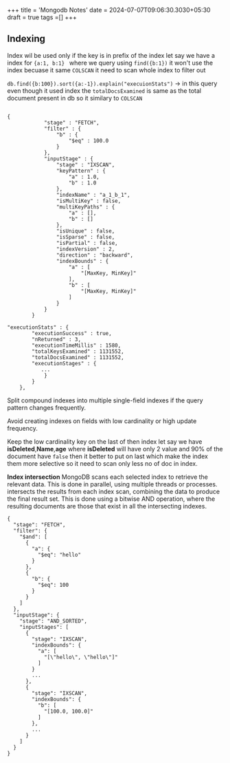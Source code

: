 +++
title = 'Mongodb Notes'
date = 2024-07-07T09:06:30.3030+05:30
draft = true
tags =[]
+++ 

## Indexing

Index wil be used only if the key is in prefix of the index let say we have a index for `{a:1, b:1} ` where we query using `find({b:1})` it won't use the index becuase it same `COLSCAN` it need to scan whole index to filter out 

`db.find({b:100}).sort({a:-1}).explain("execuionStats")` -> in this query even though it used index the `totalDocsExamined` is same as the total document present in db so it similary to `COLSCAN`

```

{
            "stage" : "FETCH",
            "filter" : {
                "b" : {
                    "$eq" : 100.0
                }
            },
            "inputStage" : {
                "stage" : "IXSCAN",
                "keyPattern" : {
                    "a" : 1.0,
                    "b" : 1.0
                },
                "indexName" : "a_1_b_1",
                "isMultiKey" : false,
                "multiKeyPaths" : {
                    "a" : [],
                    "b" : []
                },
                "isUnique" : false,
                "isSparse" : false,
                "isPartial" : false,
                "indexVersion" : 2,
                "direction" : "backward",
                "indexBounds" : {
                    "a" : [ 
                        "[MaxKey, MinKey]"
                    ],
                    "b" : [ 
                        "[MaxKey, MinKey]"
                    ]
                }
            }
        }

"executionStats" : {
        "executionSuccess" : true,
        "nReturned" : 3,
        "executionTimeMillis" : 1580,
        "totalKeysExamined" : 1131552,
        "totalDocsExamined" : 1131552,
        "executionStages" : {
           ...
            }
        }
    },

```

Split compound indexes into multiple single-field indexes if the query pattern changes frequently.

Avoid creating indexes on fields with low cardinality or high update frequency.

Keep the low cardinality key on the last of then index let say we have **isDeleted**,**Name**,**age** where **isDeleted** will have only 2 value and 90% of the document have `false` then it better to put on last which make  the index them more selective so it need to scan only less no of doc in index.

**Index intersection** MongoDB scans each selected index to retrieve the relevant data. This is done in parallel, using multiple threads or processes. intersects the results from each index scan, combining the data to produce the final result set. This is done using a bitwise AND operation, where the resulting documents are those that exist in all the intersecting indexes.

```
{
  "stage": "FETCH",
  "filter": {
    "$and": [
      {
        "a": {
          "$eq": "hello"
        }
      },
      {
        "b": {
          "$eq": 100
        }
      }
    ]
  },
  "inputStage": {
    "stage": "AND_SORTED",
    "inputStages": [
      {
        "stage": "IXSCAN",
        "indexBounds": {
          "a": [
            "[\"hello\", \"hello\"]"
          ]
        }
        ...
      },
      {
        "stage": "IXSCAN",
        "indexBounds": {
          "b": [
            "[100.0, 100.0]"
          ]
        },
        ...
      }
    ]
  }
}
```